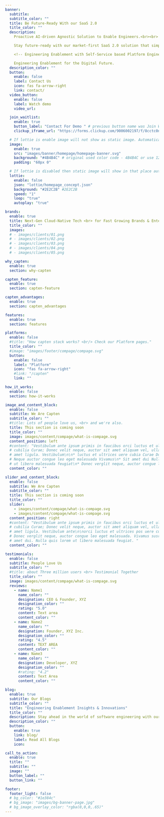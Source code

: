 ```yaml
---
banner:
  subtitle:
  subtitle_color: ""
  title: Be Future-Ready With our SaaS 2.0
  title_color: ""
  description:
    Proactive AI-driven Agnostic Solution to Enable Engineers.<br><br>

    Stay future-ready with our market-first SaaS 2.0 solution that simplifies software development, <br> cloud-native technology, enhances software supply chain security, and <br> empowers businesses to scale for growth.<br>

    <!-- Engineering Enablement with Self-Service based Platform Engineering Stack. -->

    Engineering Enablement for the Digital Future.
  description_color: ""
  button:
    enable: false
    label: Contact Us
    icon: fas fa-arrow-right
    link: contact/
  video_button:
    enable: false
    label: Watch demo
    video_url:

  join_waitlist:
    enable: true
    button_label: "Contact For Demo " # previous button name was Join Waitlist
    clickup_iframe_url: "https://forms.clickup.com/9006002197/f/8cctc0n-11720/8GEW4HG1M3D5G252CY"

  # If lottie is enable image will not show as static image. Automatically lottie animation will load.
  image:
    enable: true
    src: "images/banner/homepage/homepage-banner.svg"
    background: "#4B4B4C" # original used color code - 4B4B4C or use 121826 or 454545 or 4f4b49
    padding: "60px 0"

  # If lottie is disabled then static image will show in that place automatically.
  lottie:
    enable: false
    json: "lottie/homepage_concept.json"
    background: "#2E2C2B" #2E2C2B
    speed: "1"
    loop: "true"
    autoplay: "true"

brands:
  enable: true
  title: Next-Gen Cloud-Native Tech <br> for Fast Growing Brands & Enterprises. <br> Be the Captain.
  title_color: ""
  images:
  # - images/clients/01.png
  # - images/clients/02.png
  # - images/clients/03.png
  # - images/clients/04.png
  # - images/clients/05.png

why_capten:
  enable: true
  section: why-capten

capten_feature:
  enable: true
  section: capten-feature

capten_advantages:
  enable: true
  section: capten_advantages

features:
  enable: true
  section: features

platforms:
  enable: false
  #title: "How capten stack works? <br/> Check our Platform pages."
  title_color: ""
  #image: "images/footer/compage/compage.svg"
  button:
    enable: false
    label: "Platform"
    icon: "fas fa-arrow-right"
    #link: "/capten"
    link: ""

how_it_works:
  enable: false
  section: how-it-works

image_and_content_block:
  enable: false
  subtitle: We Are Capten
  subtitle_color: ""
  #title: Lots of people love us, <br> and we're also.
  title: This section is coming soon
  title_color: ""
  image: images/content/compage/what-is-compage.svg
  content_position: left
  #content: "Vestibulum ante ipsum primis in faucibus orci luctus et ultrices posuere
  # cubilia Curae; Donec velit neque, auctor sit amet aliquam vel, ullamcorper sit
  # amet ligula. Vestibulum\n\n* luctus et ultrices uere cubia Curae Donec verglit\n*
  # Neque auctor congue leo eget malesuada Vivamus\n* Sit amet dui Nulla quis lorem
  # ut libero malesuada feugiat\n* Donec verglit neque, auctor congue leo  malesuada. "
  content_color: ""

slider_and_content_block:
  enable: false
  subtitle: We Are Capten
  subtitle_color: ""
  title: This section is coming soon
  title_color: ""
  slider:
    - images/content/compage/what-is-compage.svg
    - images/content/compage/what-is-compage.svg
  content_position: right
  #content: "Vestibulum ante ipsum primis in faucibus orci luctus et ultrices posuere
  # cubilia Curae; Donec velit neque, auctor sit amet aliquam vel, ullamcorper sit
  # amet ligula. Vestibulum ante\n\norci luctus et ultrices pos uere cubilia Curae;
  # Donec verglit neque, auctor congue leo eget malesuada. Vivamus susr cipit sit
  # amet dui. Nulla quis lorem ut libero malesuada feugiat. "
  content_color: ""

testimonials:
  enable: false
  subtitle: People Love Us
  subtitle_color: ""
  #title: about Three million users <br> Testimonial Together
  title_color: ""
  image: images/content/compage/what-is-compage.svg
  reviews:
    - name: Name1
      name_color: ""
      designation: CEO & Founder, XYZ
      designation_color: ""
      rating: "5.0"
      content: Text area
      content_color: ""
    - name: Name2
      name_color: ""
      designation: Founder, XYZ Inc.
      designation_color: ""
      rating: "4.5"
      content: TEXT AREA
      content_color: ""
    - name: Name3
      name_color: ""
      designation: Developer, XYZ
      designation_color: ""
      #rating: "4.2"
      content: Text Area
      content_color: ""

blog:
  enable: true
  subtitle: Our Blogs
  subtitle_color: ""
  title: "Engineering Enablement Insights & Innovations"
  title_color: ""
  description: Stay ahead in the world of software engineering with our expert insights, industry trends, and innovative solutions. <br /> Discover how Capten.ai platform and our cloud-native services can transform your business.
  description_color: ""
  button:
    enable: true
    link: blog/
    label: Read All Blogs
    icon:

call_to_action:
  enable: true
  title: ""
  subtitle: ""
  image: ""
  button_label: ""
  button_link: ""

footer:
  footer_light: false
  # bg_color: "#1e384c"
  # bg_image: "images/bg-banner-page.jpg"
  # bg_image_overlay_color: "rgba(0,0,0,.65)"
---
```

